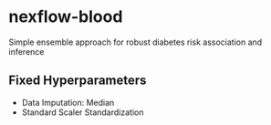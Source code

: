 # nexflow-blood
Simple ensemble approach for robust diabetes risk association and inference


## Fixed Hyperparameters

- Data Imputation: Median
- Standard Scaler Standardization
